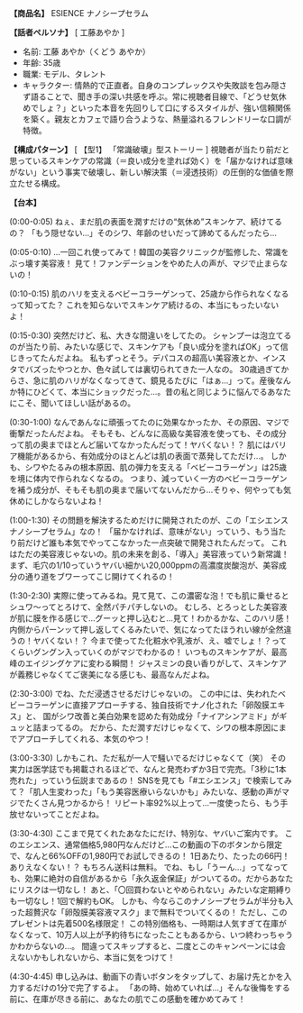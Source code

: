 **【商品名】**
ESIENCE ナノシープセラム

**【話者ペルソナ】**
[ 工藤あやか ]
*   名前: 工藤 あやか（くどう あやか）
*   年齢: 35歳
*   職業: モデル、タレント
*   キャラクター: 情熱的で正直者。自身のコンプレックスや失敗談を包み隠さず語ることで、聞き手の深い共感を呼ぶ。常に視聴者目線で、「どうせ気休めでしょ？」といった本音を先回りして口にするスタイルが、強い信頼関係を築く。親友とカフェで語り合うような、熱量溢れるフレンドリーな口調が特徴。

**【構成パターン】**
[ 【型1】 「常識破壊」型ストーリー ]
視聴者が当たり前だと思っているスキンケアの常識（＝良い成分を塗れば効く）を「届かなければ意味がない」という事実で破壊し、新しい解決策（＝浸透技術）の圧倒的な価値を際立たせる構成。

**【台本】**

(0:00-0:05)
ねぇ、まだ肌の表面を潤すだけの“気休め”スキンケア、続けてるの？
「もう隠せない…」そのシワ、年齢のせいだって諦めてるんだったら…

(0:05-0:10)
…一回これ使ってみて！韓国の美容クリニックが監修した、常識をぶっ壊す美容液！
見て！ファンデーションをやめた人の声が、マジで止まらないの！

(0:10-0:15)
肌のハリを支えるベビーコラーゲンって、25歳から作られなくなるって知ってた？
これを知らないでスキンケア続けるの、本当にもったいないよ！

(0:15-0:30)
突然だけど、私、大きな間違いをしてたの。
シャンプーは泡立てるのが当たり前、みたいな感じで、スキンケアも「良い成分を塗ればOK」って信じきってたんだよね。
私もずっとそう。デパコスの超高い美容液とか、インスタでバズったやつとか、色々試しては裏切られてきた一人なの。
30歳過ぎてからさ、急に肌のハリがなくなってきて、鏡見るたびに「はぁ…」って。産後なんか特にひどくて、本当にショックだった…。昔の私と同じように悩んでるあなたにこそ、聞いてほしい話があるの。

(0:30-1:00)
なんであんなに頑張ってたのに効果なかったか、その原因、マジで衝撃だったんだよね。
そもそも、どんなに高級な美容液を使っても、その成分って肌の奥までほとんど届いてなかったんだって！ヤバくない！？
肌にはバリア機能があるから、有効成分のほとんどは肌の表面で蒸発してただけ…。
しかも、シワやたるみの根本原因、肌の弾力を支える「ベビーコラーゲン」は25歳を境に体内で作られなくなるの。
つまり、減っていく一方のベビーコラーゲンを補う成分が、そもそも肌の奥まで届いてないんだから…そりゃ、何やっても気休めにしかならないよね！

(1:00-1:30)
その問題を解決するためだけに開発されたのが、この「エシエンス ナノシープセラム」なの！
「届かなければ、意味がない」っていう、もう当たり前だけど誰も本気でやってこなかった一点突破で開発されたんだって。
これはただの美容液じゃないの。肌の未来を創る、「導入」美容液っていう新常識！
まず、毛穴の1/10っていうヤバい細かい20,000ppmの高濃度炭酸泡が、美容成分の通り道をブワーってこじ開けてくれるの！

(1:30-2:30)
実際に使ってみるね。見て見て、この濃密な泡！でも肌に乗せるとシュワ〜ってとろけて、全然パチパチしないの。
むしろ、とろっとした美容液が肌に膜を作る感じで…グーッと押し込むと…見て！わかるかな、このハリ感！
内側からパーンッて押し返してくるみたいで、気になってたほうれい線が全然違うの！ヤバくない！？
今まで使ってた化粧水や乳液が、え、嘘でしょ！？ってくらいグングン入っていくのがマジでわかるの！
いつものスキンケアが、最高峰のエイジングケアに変わる瞬間！
ジャスミンの良い香りがして、スキンケアが義務じゃなくてご褒美になる感じも、最高なんだよね。

(2:30-3:00)
でね、ただ浸透させるだけじゃないの。
この中には、失われたベビーコラーゲンに直接アプローチする、独自技術でナノ化された「卵殻膜エキス」と、
国がシワ改善と美白効果を認めた有効成分「ナイアシンアミド」がギュッと詰まってるの。
だから、ただ潤すだけじゃなくて、シワの根本原因にまでアプローチしてくれる、本気のやつ！

(3:00-3:30)
しかもこれ、ただ私が一人で騒いでるだけじゃなくて（笑）
その実力は医学誌でも掲載されるほどで、なんと発売わずか3日で完売。「3秒に1本売れた」っていう伝説まであるの！
SNSを見ても「#エシエンス」で検索してみて？「肌人生変わった」「もう美容医療いらないかも」みたいな、感動の声がマジでたくさん見つかるから！
リピート率92%以上って…一度使ったら、もう手放せないってことだよね。

(3:30-4:30)
ここまで見てくれたあなたにだけ、特別な、ヤバいご案内です。
このエシエンス、通常価格5,980円なんだけど…この動画の下のボタンから限定で、なんと66%OFFの1,980円でお試しできるの！
1日あたり、たったの66円！ありえなくない！？
もちろん送料は無料。
でね、もし「うーん…」ってなっても、効果に絶対の自信があるから「永久返金保証」がついてるの。だからあなたにリスクは一切なし！
あと、「〇回買わないとやめられない」みたいな定期縛りも一切なし！1回で解約もOK。
しかも、今ならこのナノシープセラムが半分も入った超贅沢な「卵殻膜美容液マスク」まで無料でついてくるの！
ただし、このプレゼントは先着500名様限定！
この特別価格も、一時期は人気すぎて在庫がなくなって、10万人以上が予約待ちになったこともあるから、いつ終わっちゃうかわからないの…。
間違ってスキップすると、二度とこのキャンペーンには会えないかもしれないから、本当に気をつけて！

(4:30-4:45)
申し込みは、動画下の青いボタンをタップして、お届け先とかを入力するだけの1分で完了するよ。
「あの時、始めていれば…」そんな後悔をする前に、在庫が尽きる前に、あなたの肌でこの感動を確かめてみて！
